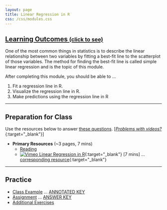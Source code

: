 ```yaml
---
layout: page
title: Linear Regression in R
css: /css/modules.css
---
```


<div class="panel-group-ILOs">
  <div class="panel panel-default">
    <div class="panel-heading">
      <h2 class="panel-title">
        <a data-toggle="collapse" href="#ILOs">Learning Outcomes <small>(click to see)</small></a>
      </h2>
    </div>
    <div id="ILOs" class="panel-collapse collapse">
      <div class="panel-body">
One of the most common things in statistics is to describe the linear relationship between two variables by fitting a best-fit line to the scatterplot of those variables.  The method for finding the best-fit line is called simple linear regression and is the topic of this module.

<p>After completing this module, you should be able to ...</p>

<ol>
  <li>Fit a regression line in R.</li>
  <li>Visualize the regression line in R.</li>
  <li>Make predictions using the regression line in R</li>
</ol>
      </div>
    </div>
  </div>
</div>

----

## Preparation for Class

Use the resources below to answer [these questions](Prep/RRegression). [[*Problems with videos?*](../resources/FAQs/videos){:target="_blank"}]

* **Primary Resources** (~3 pages, 7 mins)
  * [Reading](bookR/RRegression.html)
  * [![Vimeo](../img/dhovid.png) Linear Regression in R](https://vimeo.com/440703068){:target="_blank"} [7 mins] ... [corresponding resource](HO/Penguins.html#RRegression){:target="_blank"}

----

## Practice

* [Class Example](CE/RRegression_CExmpl) ... [ANNOTATED KEY](CE/KEY_RRegression_CExmpl)
* [Assignment](CE/RRegression_CE1) ... [ANSWER KEY](CE/KEY_RRegression_CE)
* [Additional Exercises](CE/RRegression_CE2)

<!---
&nbsp;

----

## Archived Materials

* [![Vimeo](../img/dhovid.png) Linear Regression in R](https://vimeo.com/user45324800/regression1){:target="_blank"} [8 mins]

--->
